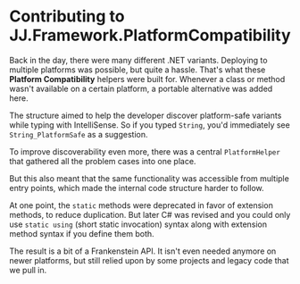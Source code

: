 Contributing to JJ.Framework.PlatformCompatibility
==================================================

Back in the day, there were many different .NET variants. Deploying to multiple platforms was possible, but quite a hassle. That's what these __Platform Compatibility__ helpers were built for. Whenever a class or method wasn't available on a certain platform, a portable alternative was added here.

The structure aimed to help the developer discover platform-safe variants while typing with IntelliSense. So if you typed `String`, you'd immediately see `String_PlatformSafe` as a suggestion.

To improve discoverability even more, there was a central `PlatformHelper` that gathered all the problem cases into one place.

But this also meant that the same functionality was accessible from multiple entry points, which made the internal code structure harder to follow.

At one point, the `static` methods were deprecated in favor of extension methods, to reduce duplication. But later C# was revised and you could only use `static using` (short static invocation) syntax along with extension method syntax if you define them both.

The result is a bit of a Frankenstein API. It isn't even needed anymore on newer platforms, but still relied upon by some projects and legacy code that we pull in.